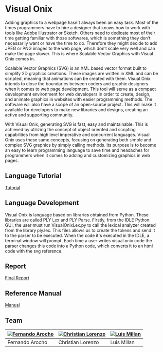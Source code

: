 # Visual Onix

Adding graphics to a webpage hasn't always been an easy task. Most of the times programmers have to hire a designer that knows how to work with tools like Adobe Illustrator or Sketch. Others need to dedicate most of their time getting familiar with those softwares, which is something they don't necessarily want or have the time to do. Therefore they might decide to add JPEG or PNG images to the web page, which don’t scale very well and can make the page slower. This is where Scalable Vector Graphics with Visual Onix comes in.

Scalable Vector Graphics (SVG) is an XML based vector format built to simplify 2D graphics creations. These images are written in XML and can be scripted, meaning that animations can be created with them. Visual Onix intends to close the boundaries between coders and graphic designers when it comes to web page development. This tool will serve as a compact development environment for web developers in order to create, design, and animate graphics in websites with easier programming methods. The software will also have a scope of an open-source project. This will make it available for developers to make new libraries and designs, creating an active and supporting community.

With Visual Onix, generating SVG is fast, easy and maintainable. This is achieved by utilizing the concept of object oriented and scripting capabilities from high level imperative and concurrent languages. Visual Onix uses these same concepts, focusing on generating both simple and complex SVG graphics by simply calling methods. Its purpose is to become an easy to learn programming language to save time and headaches for programmers when it comes to adding and customizing graphics in web pages.

## Language Tutorial
[Tutorial](https://youtu.be/sPxiaKe2jbQ)

## Language Development
Visual Onix is language based on libraries obtained from Python. These libraries are called PLY Lex and PLY Parse. Firstly, from the IDLE Python GUI, the user must run VisualOnixLex.py to call the lexical analyzer created from the library ply.lex. This files allows us to create the tokens and send it to the parser to be executed. When the code it's executed in the IDLE, a terminal window will prompt. Each time a user writes visual onix code the parser changes this code into a Python code, which converts it to an html code with the svg reference.

## Report
[Final Report](https://docs.google.com/document/d/1_WOnVQCNkIndmvxe6r0M9oM4MySccXSymDLyCiuF17E/pub)

## Reference Manual
[Manual](https://docs.google.com/document/d/1FUx-XwlvKLcL159nO9JLzZ2MbNOnSpwwpjKy4aTl44A/pub)

## Team

[![Fernando Arocho](https://avatars3.githubusercontent.com/u/6998363?v=3&s=400)](https://github.com/Specialist17) | [![Christian Lorenzo](https://avatars1.githubusercontent.com/u/5660030?v=3&s=400)](https://github.com/christianlorenzo1) | [![Luis Millan](https://avatars2.githubusercontent.com/u/5652390?v=3&s=400)](https://github.com/luismillan3)
---|---|---
Fernando Arocho | Christian Lorenzo | Luis Millan
